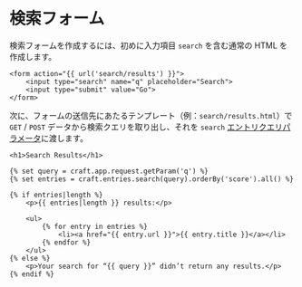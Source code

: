 # 検索フォーム

検索フォームを作成するには、初めに入力項目 `search` を含む通常の HTML を作成します。

```twig
<form action="{{ url('search/results') }}">
    <input type="search" name="q" placeholder="Search">
    <input type="submit" value="Go">
</form>
```

次に、フォームの送信先にあたるテンプレート（例：`search/results.html`）で `GET` / `POST` データから検索クエリを取り出し、それを `search` [エントリクエリパラメータ](../../element-query-params/entry-query-params.md)に渡します。

```twig
<h1>Search Results</h1>

{% set query = craft.app.request.getParam('q') %}
{% set entries = craft.entries.search(query).orderBy('score').all() %}

{% if entries|length %}
    <p>{{ entries|length }} results:</p>

    <ul>
        {% for entry in entries %}
            <li><a href="{{ entry.url }}">{{ entry.title }}</a></li>
        {% endfor %}
    </ul>
{% else %}
    <p>Your search for “{{ query }}” didn’t return any results.</p>
{% endif %}
```

